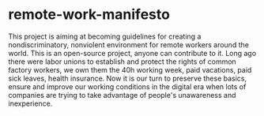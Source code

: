 # remote-work-manifesto
This project is aiming at becoming guidelines for creating a nondiscriminatory, nonviolent environment for remote workers around the world. This is an open-source project, anyone can contribute to it.  Long ago there were labor unions to establish and protect the rights of common factory workers, we own them the 40h working week, paid vacations, paid sick leaves, health insurance.  Now it is our turn to preserve these basics, ensure and improve our working conditions in the digital era when lots of companies are trying to take advantage of people's unawareness and inexperience.
